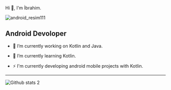 Hi 👋, I'm İbrahim.
                                                                                                   
   ![android_resim111](https://user-images.githubusercontent.com/92909637/193442893-156951ac-e636-48ad-849f-8cb4823ed495.png)                                                                                                               
                                                                                 
Android Devoloper
-------------------------------------------------

- 🔭 I’m currently working on Kotlin and Java.
- 🌱 I’m currently learning Kotlin.

- ⚡ I'm currently developing android mobile projects with Kotlin.



-------------------------------------------------------------------------------------------------------------------------------------------------------------------------


![Github stats 2](https://github-readme-stats.vercel.app/api?username=Ibrahmdmr&show_icons=true&theme=radical)
